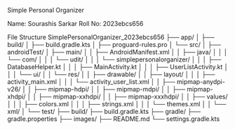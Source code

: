 Simple Personal Organizer

Name: Sourashis Sarkar
Roll No: 2023ebcs656

File Structure
SimplePersonalOrganizer_2023ebcs656
├── app/
│   ├── build/
│   ├── build.gradle.kts
│   ├── proguard-rules.pro
│   └── src/
│       ├── androidTest/
│       ├── main/
│       │   ├── AndroidManifest.xml
│       │   ├── java/
│       │   │   └── com/
│       │   │       └── udit/
│       │   │           └── simplepersonalorganizer/
│       │   │               ├── DatabaseHelper.kt
│       │   │               ├── MainActivity.kt
│       │   │               ├── UserListActivity.kt
│       │   │               └── ui/
│       │   └── res/
│       │       ├── drawable/
│       │       ├── layout/
│       │       │   ├── activity_main.xml
│       │       │   └── activity_user_list.xml
│       │       ├── mipmap-anydpi-v26/
│       │       ├── mipmap-hdpi/
│       │       ├── mipmap-mdpi/
│       │       ├── mipmap-xhdpi/
│       │       ├── mipmap-xxhdpi/
│       │       ├── mipmap-xxxhdpi/
│       │       ├── values/
│       │       │   ├── colors.xml
│       │       │   ├── strings.xml
│       │       │   └── themes.xml
│       │       └── xml/
│       └── test/
├── build/
├── build.gradle.kts
├── gradle/
├── gradle.properties
├── images/
├── README.md
└── settings.gradle.kts
